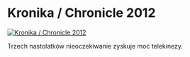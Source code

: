 Kronika / Chronicle 2012 
=============
[![Kronika / Chronicle 2012 ](http://vidos.pl/images/player.gif)](http://vidos.pl/kronika-chronicle-2012)

 Trzech nastolatków nieoczekiwanie zyskuje moc telekinezy.
